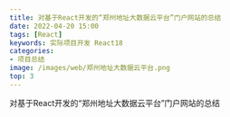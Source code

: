 ```yaml
---
title: 对基于React开发的“郑州地址大数据云平台”门户网站的总结
date: 2022-04-20 15:00
tags: [React]
keywords: 实际项目开发 React18
categories:
- 项目总结
image: /images/web/郑州地址大数据云平台.png
top: 3
---
```


对基于React开发的“郑州地址大数据云平台”门户网站的总结

